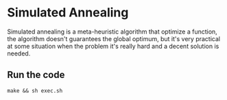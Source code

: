 # Simulated Annealing
Simulated annealing is a meta-heuristic algorithm that optimize a function, the algorithm doesn't guarantees the global optimum, but it's very practical at some situation when the problem it's really hard and a decent solution is needed.
## Run the code
```
make && sh exec.sh
```

